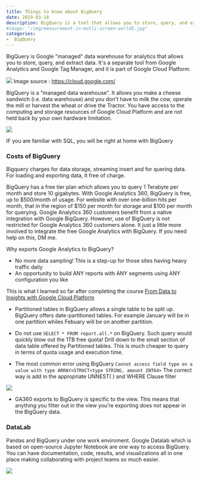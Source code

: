 ```yaml
---
title: Things to know about BigQuery
date: 2019-03-18 
description: BigQuery is a tool that allows you to store, query, and extract data. It's a separate tool from GA and GTM, part of Google's Cloud Platform.
#image: "/img/measurement-in-mutli-screen-world5.jpg"
categories:
-  BigQuery
---
```


BigQuery is Google "managed" data warehouse for analytics that allows you to store, query, and extract data. It's a separate tool from Google Analytics and Google Tag Manager, and it is part of Google Cloud Platform.

![](https://1.bp.blogspot.com/-iXDDeOlKnx8/UqEh-DEil7I/AAAAAAAAAVI/9Uz2tdIAYNI/s1600/Screen+Shot+2013-12-03+at+6.13.03+PM+(1).png)
Image source : https://cloud.google.com/

BigQuery is a "managed data warehouse".  It allows you make a cheese sandwich (i.e. data warehouse) and you don't have to milk the cow, operate the mill or harvest the wheat or drive the Tractor. You have access to the computing and storage resources of Google Cloud Platform and are not held back by your own hardware limitation.

![](https://camo.githubusercontent.com/b00c9c4e06a58ddf265b5ff4a45ea123c4c6f8c0/68747470733a2f2f7062732e7477696d672e636f6d2f6d656469612f44743844634c5f58634141686e56552e6a7067)

IF you are familiar with SQL, you will be right at home with BigQuery 


### Costs of BigQuery

Bigquery charges for data storage, streaming insert and for quering data. For loading and exporting data, it free of charge.

BigQuery has a free tier plan which allows you to query 1 Terabyte per month and store 10 gigabytes. With Google Analytics 360,  BigQuery is free, up to $500/month of usage. For website with over one-billion hits per month, that in the region of $150 per month for storage and $100 per month for querying. Google Analytics 360 customers benefit from a native integration with Google BigQuery. However, use of BigQuery is not restricted for Google Analytics 360 customers alone.
It just a little more involved to integrate the free Google Analytics with BigQuery.  If you need help on this, DM me.

Why exports Google Analytics to BigQuery? 
- No more data sampling! This is a step-up for those sites having heavy traffic daily 
- An opportunity to build ANY reports with ANY segments using ANY configuration you like


This is what I learned so far after completing the course [From Data to Insights with Google Cloud Platform](https://www.coursera.org/account/accomplishments/specialization/PKU7C2X2QRG8)

- Partitioned tables in BigQuery allows a single table to be split up. BigQuery offers date-partitioned tables. For example January will be in one partition whiles Febuary will be on another partition.  

- Do not use `SELECT * FROM report.all.*` on BigQuery. Such query would quickly blow out the 1TB free quota! Drill down to the small section of data table offered by Partitioned tables. This is much cheaper to query in terms of quota usage and execution time. 

- The most common error using BigQuery `Cannot access field type on a value with type ARRAY<STRUCT<type STRING, amount INT64>` The correct way is add in the appropriate UNNEST( ) and WHERE Clause filter

![](https://pbs.twimg.com/media/DzXs3vFWkAAFcWK.jpg)

-  GA360 exports to BigQuery is specific to the view.  This means that anything you filter out in the view you’re exporting does not appear in the BigQuery data.	


### DataLab

Pandas and BigQuery under one work enviroment. Google Datalab which is based on open-source Jupyter Notebook are one way to access BigQuery. You can have documentation, code, results, and visualizations all in one place making collaborating with project teams so much easier.  

![](https://pbs.twimg.com/media/D0WZYtyXQAciP36.jpg:large)